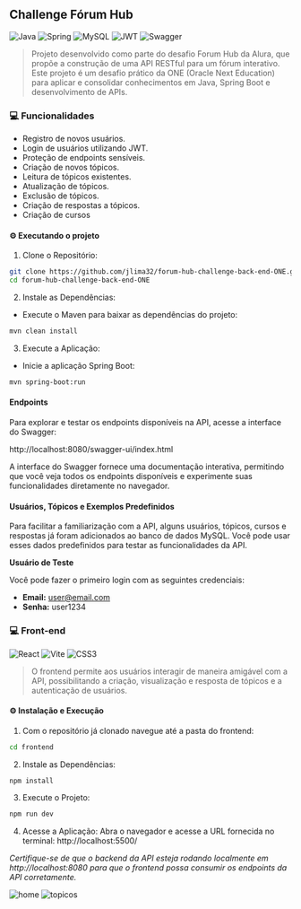## Challenge Fórum Hub


![Java](https://img.shields.io/badge/Java-ED8B00?style=for-the-badge&logo=java&logoColor=white) ![Spring](https://img.shields.io/badge/Spring-6DB33F?style=for-the-badge&logo=spring&logoColor=white) ![MySQL](https://img.shields.io/badge/mysql-4479A1.svg?style=for-the-badge&logo=mysql&logoColor=white) ![JWT](https://img.shields.io/badge/JWT-black?style=for-the-badge&logo=JSON%20web%20tokens) ![Swagger](https://img.shields.io/badge/-Swagger-%23Clojure?style=for-the-badge&logo=swagger&logoColor=white)

> Projeto desenvolvido como parte do desafio Forum Hub da Alura, que propõe a construção de uma API RESTful para um fórum interativo. Este projeto é um desafio prático da ONE (Oracle Next Education) para aplicar e consolidar conhecimentos em Java, Spring Boot e desenvolvimento de APIs.

### 💻 Funcionalidades

- Registro de novos usuários.
- Login de usuários utilizando JWT.
- Proteção de endpoints sensíveis.
- Criação de novos tópicos.
- Leitura de tópicos existentes.
- Atualização de tópicos.
- Exclusão de tópicos.
- Criação de respostas a tópicos.
- Criação de cursos


#### ⚙️ Executando o projeto

1. Clone o Repositório:
```bash
git clone https://github.com/jlima32/forum-hub-challenge-back-end-ONE.git
cd forum-hub-challenge-back-end-ONE
```

2. Instale as Dependências:
- Execute o Maven para baixar as dependências do projeto:
```bash
mvn clean install
```

3. Execute a Aplicação:
- Inicie a aplicação Spring Boot:
```bash
mvn spring-boot:run
```

#### Endpoints
Para explorar e testar os endpoints disponíveis na API, acesse a interface do Swagger:

http://localhost:8080/swagger-ui/index.html

A interface do Swagger fornece uma documentação interativa, permitindo que você veja todos os endpoints disponíveis e experimente suas funcionalidades diretamente no navegador.

#### Usuários, Tópicos e Exemplos Predefinidos
Para facilitar a familiarização com a API, alguns usuários, tópicos, cursos e respostas já foram adicionados ao banco de dados MySQL. Você pode usar esses dados predefinidos para testar as funcionalidades da API.

**Usuário de Teste**

Você pode fazer o primeiro login com as seguintes credenciais:
- **Email:** user@email.com
- **Senha:** user1234

### 💻 Front-end

![React](https://img.shields.io/badge/react-%2320232a.svg?style=for-the-badge&logo=react&logoColor=%2361DAFB) ![Vite](https://img.shields.io/badge/vite-%23646CFF.svg?style=for-the-badge&logo=vite&logoColor=white) ![CSS3](https://img.shields.io/badge/css3-%231572B6.svg?style=for-the-badge&logo=css3&logoColor=white)

>O frontend permite aos usuários interagir de maneira amigável com a API, possibilitando a criação, visualização e resposta de tópicos e a autenticação de usuários.

#### ⚙️ Instalação e Execução


1. Com o repositório já clonado navegue até a pasta do frontend:
```bash
cd frontend
```

2. Instale as Dependências:
```bash
npm install
```

3. Execute o Projeto:
```bash
npm run dev
```

4. Acesse a Aplicação:
Abra o navegador e acesse a URL fornecida no terminal: http://localhost:5500/

*Certifique-se de que o backend da API esteja rodando localmente em http://localhost:8080 para que o frontend possa consumir os endpoints da API corretamente.*

![home](https://github.com/jlima32/forum-hub-challenge-back-end-ONE/assets/110911412/68740e29-19b9-4688-ae25-dce6e2fe5e83) ![topicos](https://github.com/jlima32/forum-hub-challenge-back-end-ONE/assets/110911412/d907beae-5b3f-4c77-92b3-7505f4a6f761)



